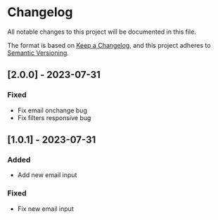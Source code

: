 # Changelog

All notable changes to this project will be documented in this file.

The format is based on [Keep a Changelog](https://keepachangelog.com/en/1.0.0/),
and this project adheres to [Semantic Versioning](https://semver.org/spec/v2.0.0.html).

## [2.0.0] - 2023-07-31

### Fixed

- Fix email onchange bug
- Fix filters responsive bug

## [1.0.1] - 2023-07-31

### Added

- Add new email input

### Fixed

- Fix new email input

<!-- generated by git-cliff -->
